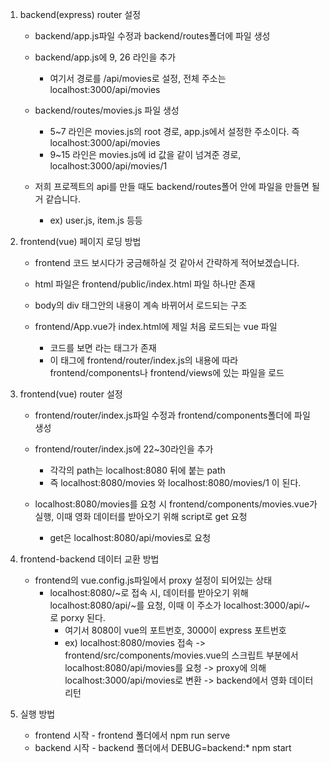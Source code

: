 1. backend(express) router 설정
	- backend/app.js파일 수정과  backend/routes폴더에 파일 생성

	- backend/app.js에 9, 26 라인을  추가
		- 여기서 경로를 /api/movies로 설정, 전체 주소는 localhost:3000/api/movies
	- backend/routes/movies.js 파일 생성
		- 5~7 라인은 movies.js의 root 경로, app.js에서 설정한 주소이다. 즉 localhost:3000/api/movies
		- 9~15 라인은 movies.js에 id 값을 같이 넘겨준 경로, localhost:3000/api/movies/1

	- 저희 프로젝트의 api를 만들 때도 backend/routes폴어 안에 파일을 만들면 될 거 같습니다.
		- ex) user.js, item.js 등등


1. frontend(vue) 페이지 로딩 방법
	- frontend 코드 보시다가 궁금해하실 것 같아서 간략하게 적어보겠습니다.

	- html 파일은 frontend/public/index.html 파일 하나만 존재
	- body의 div 태그안의 내용이 계속 바뀌어서 로드되는 구조
	- frontend/App.vue가 index.html에 제일 처음 로드되는 vue 파일
		- 코드를 보면  <router-view/>라는 태그가 존재
		- 이 태그에 frontend/router/index.js의 내용에 따라 frontend/components나 frontend/views에 있는 파일을 로드


1. frontend(vue) router 설정
	- frontend/router/index.js파일 수정과 frontend/components폴더에 파일 생성

	- frontend/router/index.js에 22~30라인을 추가
		- 각각의 path는 localhost:8080 뒤에 붙는 path
		- 즉 localhost:8080/movies 와 localhost:8080/movies/1 이 된다.
	- localhost:8080/movies를 요청 시 frontend/components/movies.vue가 실행, 이때 영화 데이터를 받아오기 위해 script로 get 요청
		- get은 localhost:8080/api/movies로 요청


1. frontend-backend 데이터 교환 방법
	- frontend의 vue.config.js파일에서 proxy 설정이 되어있는 상태
		- localhost:8080/~로 접속 시, 데이터를 받아오기 위해 localhost:8080/api/~를 요청, 이때 이 주소가  localhost:3000/api/~ 로 porxy 된다.
			- 여기서 8080이 vue의 포트번호, 3000이 express 포트번호
			- ex) localhost:8080/movies 접속 -> frontend/src/components/movies.vue의 스크립트 부분에서 localhost:8080/api/movies를 요청 -> proxy에 의해 localhost:3000/api/movies로 변환 -> backend에서 영화 데이터 리턴


1. 실행 방법
	- frontend 시작 - frontend 폴더에서 npm run serve
	- backend 시작 - backend 폴더에서 DEBUG=backend:* npm start
